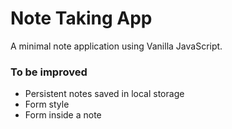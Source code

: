 # Note Taking App

A minimal note application using Vanilla JavaScript.

### To be improved
- Persistent notes saved in local storage
- Form style
- Form inside a note
